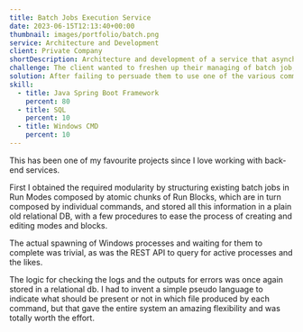 ```yaml
---
title: Batch Jobs Execution Service
date: 2023-06-15T12:13:40+00:00
thumbnail: images/portfolio/batch.png
service: Architecture and Development
client: Private Company
shortDescription: Architecture and development of a service that asynchronously manages batch jobs of various time consuming programs through a REST API, with advanced in-depth error tracking and total modularity in chaining batches of programs and piping their outputs.
challenge: The client wanted to freshen up their managing of batch job, which was a gigantic Windows BAT file called by all sorts of configurator applications, also adding the possibility to check outputs and logs for errors and making said items available through a REST API for web applications to consume. 
solution: After failing to persuade them to use one of the various commercial solutions, I resigned to just create one from scratch which perfectly fit all the requirements down to every quirk.  
skill:
  - title: Java Spring Boot Framework
    percent: 80
  - title: SQL
    percent: 10
  - title: Windows CMD
    percent: 10
---
```

This has been one of my favourite projects since I love working with back-end services.

First I obtained the required modularity by structuring existing batch jobs in Run Modes composed by atomic chunks of Run Blocks, which are in turn composed by individual commands, and stored all this information in a plain old relational DB, with a few procedures to ease the process of creating and editing modes and blocks.

The actual spawning of Windows processes and waiting for them to complete was trivial, as was the REST API to query for active processes and the likes.

The logic for checking the logs and the outputs for errors was once again stored in a relational db. I had to invent a simple pseudo language to indicate what should be present or not in which file produced by each command, but that gave the entire system an amazing flexibility and was totally worth the effort.